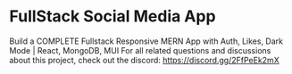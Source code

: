 # FullStack Social Media App

Build a COMPLETE Fullstack Responsive MERN App with Auth, Likes, Dark Mode | React, MongoDB, MUI
For all related questions and discussions about this project, check out the discord: https://discord.gg/2FfPeEk2mX

